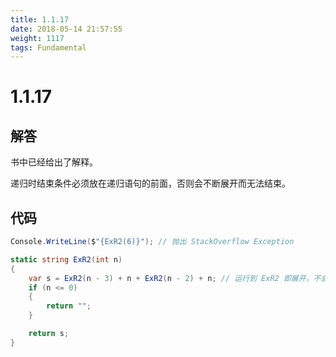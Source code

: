 ```yaml
---
title: 1.1.17
date: 2018-05-14 21:57:55
weight: 1117
tags: Fundamental
---
```


# 1.1.17


## 解答

书中已经给出了解释。

递归时结束条件必须放在递归语句的前面，否则会不断展开而无法结束。

## 代码

```csharp
Console.WriteLine($"{ExR2(6)}"); // 抛出 StackOverflow Exception

static string ExR2(int n)
{
    var s = ExR2(n - 3) + n + ExR2(n - 2) + n; // 运行到 ExR2 即展开，不会再运行下一句
    if (n <= 0)
    {
        return "";
    }

    return s;
}
```

